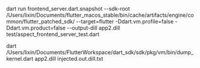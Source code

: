 dart run frontend_server.dart.snapshot --sdk-root /Users/lixin/Documents/flutter_macos_stable/bin/cache/artifacts/engine/common/flutter_patched_sdk/ --target=flutter -Ddart.vm.profile=false -Ddart.vm.product=false   --output-dill app2.dill  test/aspect_frontend_server_test.dart


dart /Users/lixin/Documents/FlutterWorkspace/dart_sdk/sdk/pkg/vm/bin/dump_kernel.dart app2.dill injected.out.dill.txt